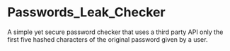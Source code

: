 # Passwords_Leak_Checker
A simple yet secure password checker that uses a third party API only the first five hashed characters of the original password given by a user.
